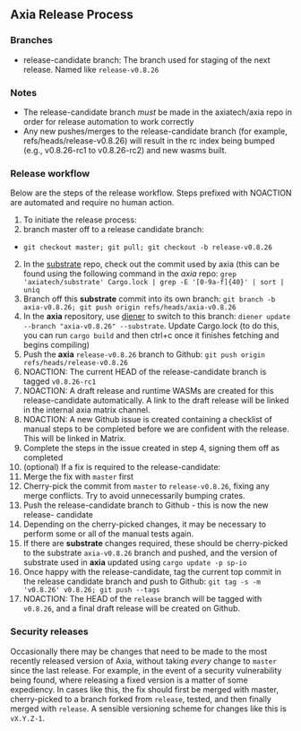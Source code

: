 Axia Release Process
------------------------

### Branches
* release-candidate branch: The branch used for staging of the next release.
  Named like `release-v0.8.26`
  
### Notes
* The release-candidate branch *must* be made in the axiatech/axia repo in
order for release automation to work correctly
* Any new pushes/merges to the release-candidate branch (for example,
refs/heads/release-v0.8.26) will result in the rc index being bumped (e.g., v0.8.26-rc1
to v0.8.26-rc2) and new wasms built.

### Release workflow

Below are the steps of the release workflow. Steps prefixed with NOACTION are
automated and require no human action.

1. To initiate the release process:
  1. branch master off to a release candidate branch:
  - `git checkout master; git pull; git checkout -b release-v0.8.26`
  2. In the [substrate](https://github.com/axiatech/substrate) repo, check out the commit used by axia (this can be found using the following command in the *axia* repo: `grep 'axiatech/substrate' Cargo.lock | grep -E '[0-9a-f]{40}' | sort | uniq `
  3. Branch off this **substrate** commit into its own branch: `git branch -b axia-v0.8.26; git push origin refs/heads/axia-v0.8.26`
  4. In the **axia** repository, use [diener](https://github.com/bkchr/diener/) to switch to this branch: `diener update --branch "axia-v0.8.26" --substrate`. Update Cargo.lock (to do this, you can run `cargo build` and then ctrl+c once it finishes fetching and begins compiling)
  5. Push the **axia** `release-v0.8.26` branch to Github: `git push origin refs/heads/release-v0.8.26`
2. NOACTION: The current HEAD of the release-candidate branch is tagged `v0.8.26-rc1`
3. NOACTION: A draft release and runtime WASMs are created for this
  release-candidate automatically. A link to the draft release will be linked in
  the internal axia matrix channel.
4. NOACTION: A new Github issue is created containing a checklist of manual
  steps to be completed before we are confident with the release. This will be
  linked in Matrix.
5. Complete the steps in the issue created in step 4, signing them off as
  completed
6. (optional) If a fix is required to the release-candidate:
  1. Merge the fix with `master` first
  2. Cherry-pick the commit from `master` to `release-v0.8.26`, fixing any
  merge conflicts. Try to avoid unnecessarily bumping crates.
  3. Push the release-candidate branch to Github - this is now the new release-
  candidate
  4. Depending on the cherry-picked changes, it may be necessary to perform some
  or all of the manual tests again.
  5. If there are **substrate** changes required, these should be cherry-picked to the substrate `axia-v0.8.26` branch and pushed, and the version of substrate used in **axia** updated using `cargo update -p sp-io`
7. Once happy with the release-candidate, tag the current top commit in the release candidate branch and push to Github: `git tag -s -m 'v0.8.26' v0.8.26; git push --tags`
9. NOACTION: The HEAD of the `release` branch will be tagged with `v0.8.26`,
  and a final draft release will be created on Github.

### Security releases

Occasionally there may be changes that need to be made to the most recently
released version of Axia, without taking *every* change to `master` since
the last release. For example, in the event of a security vulnerability being
found, where releasing a fixed version is a matter of some expediency. In cases
like this, the fix should first be merged with master, cherry-picked to a branch
forked from `release`, tested, and then finally merged with `release`. A
sensible versioning scheme for changes like this is `vX.Y.Z-1`.

